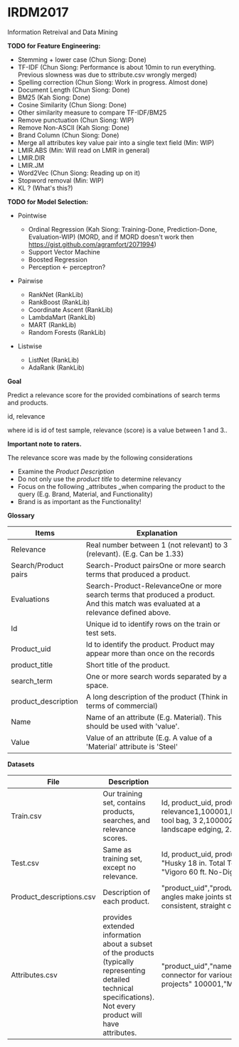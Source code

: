 # IRDM2017
Information Retreival and Data Mining

**TODO for Feature Engineering:**
+ Stemming + lower case (Chun Siong: Done)
+ TF-IDF (Chun Siong: Performance is about 10min to run everything. Previous slowness was due to sttribute.csv wrongly merged)
+ Spelling correction (Chun Siong: Work in progress. Almost done)
+ Document Length (Chun Siong: Done)
+ BM25 (Kah Siong: Done)
+ Cosine Similarity (Chun Siong: Done)
+ Other similarity measure to compare TF-IDF/BM25
+ Remove punctuation (Chun Siong: WIP)
+ Remove Non-ASCII (Kah Siong: Done)
+ Brand Column (Chun Siong: Done)
+ Merge all attributes key value pair into a single text field (Min: WIP)
+ LMIR.ABS (Min: Will read on LMIR in general)
+ LMIR.DIR
+ LMIR.JM
+ Word2Vec (Chun Siong: Reading up on it)
+ Stopword removal (Min: WIP)
+ KL ? (What's this?)

**TODO for Model Selection:**
+ Pointwise
    + Ordinal Regression (Kah Siong: Training-Done, Prediction-Done, Evaluation-WIP) (MORD, and if MORD doesn't work then https://gist.github.com/agramfort/2071994)
    + Support Vector Machine 
    + Boosted Regression
    + Perception <- perceptron? 

+ Pairwise
    + RankNet (RankLib)
    + RankBoost (RankLib)
    + Coordinate Ascent (RankLib)
    + LambdaMart (RankLib)
    + MART (RankLib)
    + Random Forests (RankLib)

+ Listwise
    + ListNet (RankLib)
    + AdaRank (RankLib)

**Goal**

Predict a relevance score for the provided combinations of search terms and products.

id, relevance

where id is id of test sample, relevance (score) is a value between 1 and 3..

**Important note to raters.**

The relevance score was made by the following considerations

- Examine the _Product Description_
- Do not only use the _product title_ to determine relevancy
- Focus on the following _attributes _when comparing the product to the query (E.g. Brand, Material, and Functionality)
- Brand is as important as the Functionality!

**Glossary**

| Items | Explanation |
| --- | --- |
| Relevance | Real number between 1 (not relevant) to 3 (relevant). (E.g. Can be 1.33) |
| Search/Product pairs | Search-Product pairsOne or more search terms that produced a product. |
| Evaluations | Search-Product-RelevanceOne or more search terms that produced a product. And this match was evaluated at a relevance defined above. |
| Id | Unique id to identify rows on the train or test sets. |
| Product\_uid | Id to identify the product. Product may appear more than once on the records |
| product\_title | Short title of the product. |
| search\_term | One or more search words separated by a space. |
| product\_description | A long description of the product (Think in terms of commercial) |
| Name | Name of an attribute (E.g. Material). This should be used with &#39;value&#39;. |
| Value | Value of an attribute (E.g. A value of a &#39;Material&#39; attribute is &#39;Steel&#39; |



**Datasets**

| File | Description | Sample |
| --- | --- | --- |
| Train.csv | Our training set, contains products, searches, and relevance scores. | Id, product\_uid, product\_title, search\_term, relevance1,100001,Husky 18 in. Total Tech Bag , husky tool bag, 3 2,100002, Vigoro 60 ft. No-Dig Edging, landscape edging, 2.67 |
| Test.csv | Same as training set, except no relevance. | Id, product\_uid, product\_title, search\_term1,100001, &quot;Husky 18 in. Total Tech Bag , husky tool bag&quot; 2,100002, &quot;Vigoro 60 ft. No-Dig Edging&quot;, &quot;landscape edging&quot; |
| Product\_descriptions.csv | Description of each product. | &quot;product\_uid&quot;,&quot;product\_description&quot;100001,&quot;Not only do angles make joints stronger, they also provide more consistent, straight corners. …. SD screws&quot; |
| Attributes.csv | provides extended information about a subset of the products (typically representing detailed technical specifications). Not every product will have attributes.  | &quot;product\_uid&quot;,&quot;name&quot;,&quot;value&quot;100001,&quot;Bullet01&quot;,&quot;Versatile connector for various 90° connections and home repair projects&quot; 100001,&quot;Material&quot;,&quot;Galvanized Steel&quot; |
